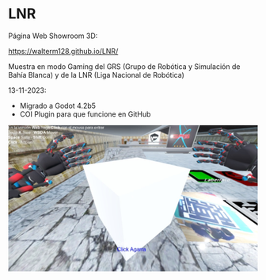 # LNR

Página Web Showroom 3D:

https://walterm128.github.io/LNR/

Muestra en modo Gaming del GRS (Grupo de Robótica y Simulación de Bahía Blanca) y de la LNR (Liga Nacional de Robótica)

13-11-2023:
  * Migrado a Godot 4.2b5    
  * COI Plugin para que funcione en GitHub

![alt](ScreenShot.jpg)
